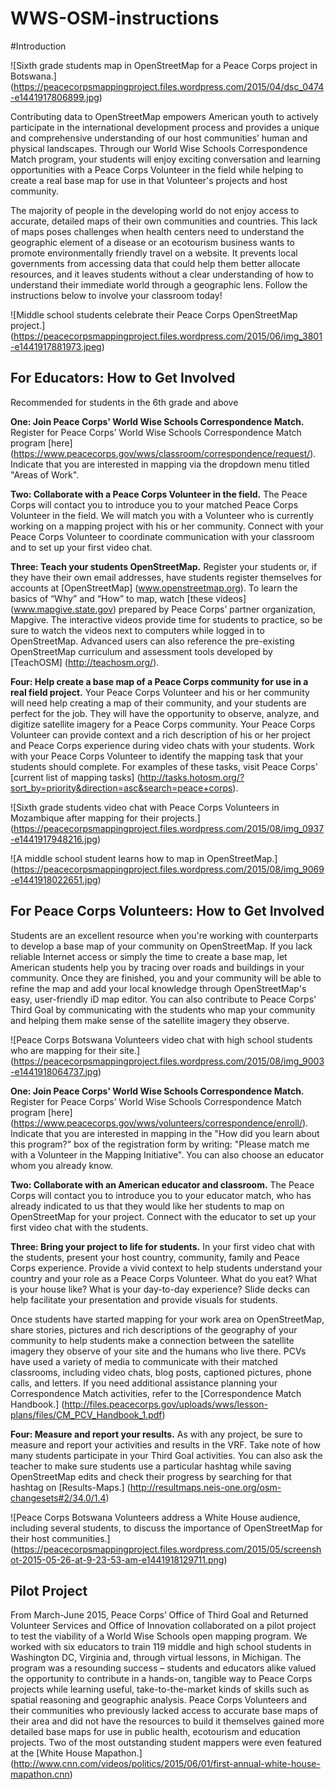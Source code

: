 # WWS-OSM-instructions

#Introduction

![Sixth grade students map in OpenStreetMap for a Peace Corps project in Botswana.] (https://peacecorpsmappingproject.files.wordpress.com/2015/04/dsc_0474-e1441917806899.jpg)

Contributing data to OpenStreetMap empowers American youth to actively participate in the international development process and provides a unique and comprehensive understanding of our host communities’ human and physical landscapes. Through our World Wise Schools Correspondence Match program, your students will enjoy exciting conversation and learning opportunities with a Peace Corps Volunteer in the field while helping to create a real base map for use in that Volunteer's projects and host community. 

The majority of people in the developing world do not enjoy access to accurate, detailed maps of their own communities and countries. This lack of maps poses challenges when health centers need to understand the geographic element of a disease or an ecotourism business wants to promote environmentally friendly travel on a website. It prevents local governments from accessing data that could help them better allocate resources, and it leaves students without a clear understanding of how to understand their immediate world through a geographic lens. Follow the instructions below to involve your classroom today! 

![Middle school students celebrate their Peace Corps OpenStreetMap project.] (https://peacecorpsmappingproject.files.wordpress.com/2015/06/img_3801-e1441917881973.jpeg)

## For Educators: How to Get Involved
Recommended for students in the 6th grade and above

**One: Join Peace Corps' World Wise Schools Correspondence Match.** Register for Peace Corps’ World Wise Schools Correspondence Match program [here] (https://www.peacecorps.gov/wws/classroom/correspondence/request/). Indicate that you are interested in mapping via the dropdown menu titled "Areas of Work". 

**Two: Collaborate with a Peace Corps Volunteer in the field.** The Peace Corps will contact you to introduce you to your matched Peace Corps Volunteer in the field. We will match you with a Volunteer who is currently working on a mapping project with his or her community. Connect with your Peace Corps Volunteer to coordinate communication with your classroom and to set up your first video chat.

**Three: Teach your students OpenStreetMap.** Register your students or, if they have their own email addresses, have students register themselves for accounts at [OpenStreetMap] (www.openstreetmap.org). To learn the basics of “Why” and “How” to map, watch [these videos] (www.mapgive.state.gov) prepared by Peace Corps’ partner organization, Mapgive. The interactive videos provide time for students to practice, so be sure to watch the videos next to computers while logged in to OpenStreetMap. Advanced users can also reference the pre-existing OpenStreetMap curriculum and assessment tools developed by [TeachOSM] (http://teachosm.org/). 

**Four: Help create a base map of a Peace Corps community for use in a real field project.** Your Peace Corps Volunteer and his or her community will need help creating a map of their community, and your students are perfect for the job. They will have the opportunity to observe, analyze, and digitize satellite imagery for a Peace Corps community. Your Peace Corps Volunteer can provide context and a rich description of his or her project and Peace Corps experience during video chats with your students. Work with your Peace Corps Volunteer to identify the mapping task that your students should complete. For examples of these tasks, visit Peace Corps' [current list of mapping tasks] (http://tasks.hotosm.org/?sort_by=priority&direction=asc&search=peace+corps).

![Sixth grade students video chat with Peace Corps Volunteers in Mozambique after mapping for their projects.] (https://peacecorpsmappingproject.files.wordpress.com/2015/08/img_0937-e1441917948216.jpg)

![A middle school student learns how to map in OpenStreetMap.] (https://peacecorpsmappingproject.files.wordpress.com/2015/08/img_9069-e1441918022651.jpg)

## For Peace Corps Volunteers: How to Get Involved
Students are an excellent resource when you're working with counterparts to develop a base map of your community on OpenStreetMap. If you lack reliable Internet access or simply the time to create a base map, let American students help you by tracing over roads and buildings in your community. Once they are finished, you and your community will be able to refine the map and add your local knowledge through OpenStreetMap's easy, user-friendly iD map editor. You can also contribute to Peace Corps' Third Goal by communicating with the students who map your community and helping them make sense of the satellite imagery they observe. 

![Peace Corps Botswana Volunteers video chat with high school students who are mapping for their site.] (https://peacecorpsmappingproject.files.wordpress.com/2015/08/img_9003-e1441918064737.jpg)

**One: Join Peace Corps' World Wise Schools Correspondence Match.** Register for Peace Corps’ World Wise Schools Correspondence Match program [here] (https://www.peacecorps.gov/wws/volunteers/correspondence/enroll/). Indicate that you are interested in mapping in the "How did you learn about this program?" box of the registration form by writing: "Please match me with a Volunteer in the Mapping Initiative". You can also choose an educator whom you already know.

**Two: Collaborate with an American educator and classroom.** The Peace Corps will contact you to introduce you to your educator match, who has already indicated to us that they would like her students to map on OpenStreetMap for your project. Connect with the educator to set up your first video chat with the students. 

**Three: Bring your project to life for students.** In your first video chat with the students, present your host country, community, family and Peace Corps experience. Provide a vivid context to help students understand your country and your role as a Peace Corps Volunteer. What do you eat? What is your house like? What is your day-to-day experience? Slide decks can help facilitate your presentation and provide visuals for students. 

Once students have started mapping for your work area on OpenStreetMap, share stories, pictures and rich descriptions of the geography of your community to help students make a connection between the satellite imagery they observe of your site and the humans who live there. PCVs have used a variety of media to communicate with their matched classrooms, including video chats, blog posts, captioned pictures, phone calls, and letters. If you need additional assistance planning your Correspondence Match activities, refer to the [Correspondence Match Handbook.] (http://files.peacecorps.gov/uploads/wws/lesson-plans/files/CM_PCV_Handbook_1.pdf)

**Four: Measure and report your results.** As with any project, be sure to measure and report your activities and results in the VRF. Take note of how many students participate in your Third Goal activities. You can also ask the teacher to make sure students use a particular hashtag while saving OpenStreetMap edits and check their progress by searching for that hashtag on [Results-Maps.] (http://resultmaps.neis-one.org/osm-changesets#2/34.0/1.4) 

![Peace Corps Botswana Volunteers address a White House audience, including several students, to discuss the importance of OpenStreetMap for their host communities.] (https://peacecorpsmappingproject.files.wordpress.com/2015/05/screenshot-2015-05-26-at-9-23-53-am-e1441918129711.png)

## Pilot Project
From March-June 2015, Peace Corps’ Office of Third Goal and Returned Volunteer Services and Office of Innovation collaborated on a pilot project to test the viability of a World Wise Schools open mapping program. We worked with six educators to train 119 middle and high school students in Washington DC, Virginia and, through virtual lessons, in Michigan. The program was a resounding success – students and educators alike valued the opportunity to contribute in a hands-on, tangible way to Peace Corps projects while learning useful, take-to-the-market kinds of skills such as spatial reasoning and geographic analysis. Peace Corps Volunteers and their communities who previously lacked access to accurate base maps of their area and did not have the resources to build it themselves gained more detailed base maps for use in public health, ecotourism and education projects. Two of the most outstanding student mappers were even featured at the [White House Mapathon.] (http://www.cnn.com/videos/politics/2015/06/01/first-annual-white-house-mapathon.cnn)



